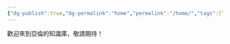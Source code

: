 ```yaml
---
{"dg-publish":true,"dg-permalink":"home","permalink":"/home/","tags":["gardenEntry"]}
---
```



歡迎來到亞倫的知識庫，敬請期待！